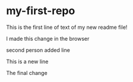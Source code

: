 # my-first-repo

This is the first line of text of my new readme file! 

I made this change in the browser

second person added line

This is a new line

The final change